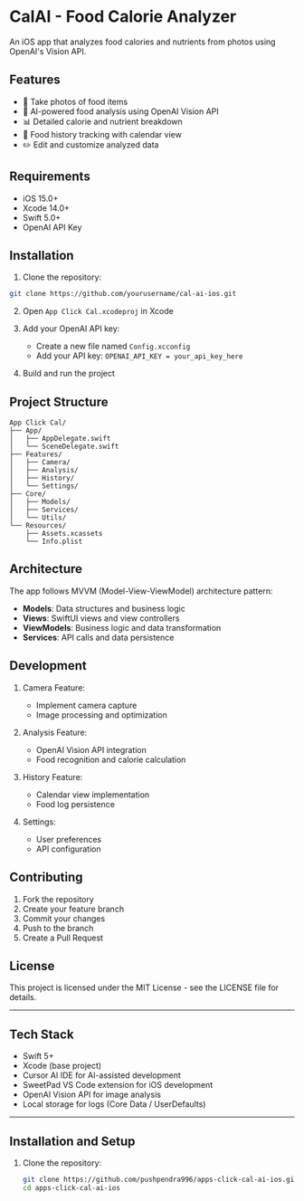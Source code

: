 # CalAI - Food Calorie Analyzer

An iOS app that analyzes food calories and nutrients from photos using OpenAI's Vision API.

## Features

- 📸 Take photos of food items
- 🤖 AI-powered food analysis using OpenAI Vision API
- 📊 Detailed calorie and nutrient breakdown
- 📅 Food history tracking with calendar view
- ✏️ Edit and customize analyzed data

## Requirements

- iOS 15.0+
- Xcode 14.0+
- Swift 5.0+
- OpenAI API Key

## Installation

1. Clone the repository:
```bash
git clone https://github.com/yourusername/cal-ai-ios.git
```

2. Open `App Click Cal.xcodeproj` in Xcode

3. Add your OpenAI API key:
   - Create a new file named `Config.xcconfig`
   - Add your API key: `OPENAI_API_KEY = your_api_key_here`

4. Build and run the project

## Project Structure

```
App Click Cal/
├── App/
│   ├── AppDelegate.swift
│   └── SceneDelegate.swift
├── Features/
│   ├── Camera/
│   ├── Analysis/
│   ├── History/
│   └── Settings/
├── Core/
│   ├── Models/
│   ├── Services/
│   └── Utils/
└── Resources/
    ├── Assets.xcassets
    └── Info.plist
```

## Architecture

The app follows MVVM (Model-View-ViewModel) architecture pattern:

- **Models**: Data structures and business logic
- **Views**: SwiftUI views and view controllers
- **ViewModels**: Business logic and data transformation
- **Services**: API calls and data persistence

## Development

1. Camera Feature:
   - Implement camera capture
   - Image processing and optimization

2. Analysis Feature:
   - OpenAI Vision API integration
   - Food recognition and calorie calculation

3. History Feature:
   - Calendar view implementation
   - Food log persistence

4. Settings:
   - User preferences
   - API configuration

## Contributing

1. Fork the repository
2. Create your feature branch
3. Commit your changes
4. Push to the branch
5. Create a Pull Request

## License

This project is licensed under the MIT License - see the LICENSE file for details.

---

## Tech Stack

- Swift 5+
- Xcode (base project)
- Cursor AI IDE for AI-assisted development
- SweetPad VS Code extension for iOS development
- OpenAI Vision API for image analysis
- Local storage for logs (Core Data / UserDefaults)

---

## Installation and Setup

1. Clone the repository:
   ```bash
   git clone https://github.com/pushpendra996/apps-click-cal-ai-ios.git
   cd apps-click-cal-ai-ios
